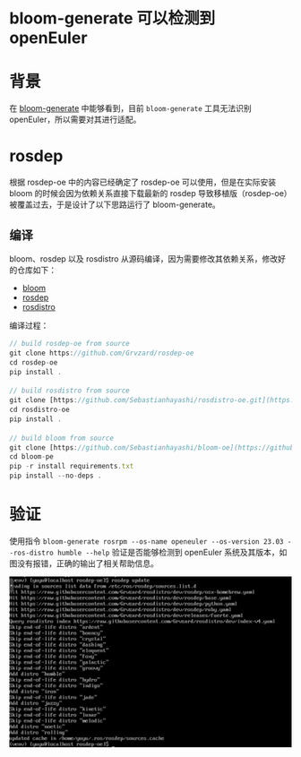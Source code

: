 # bloom-generate 可以检测到 openEuler

# 背景

在 [bloom-generate]() 中能够看到，目前 `bloom-generate` 工具无法识别 openEuler，所以需要对其进行适配。

# rosdep

根据 rosdep-oe 中的内容已经确定了 rosdep-oe 可以使用，但是在实际安装 bloom 的时候会因为依赖关系直接下载最新的 rosdep 导致移植版（rosdep-oe）被覆盖过去，于是设计了以下思路运行了 bloom-generate。

## 编译

bloom、rosdep 以及 rosdistro 从源码编译，因为需要修改其依赖关系，修改好的仓库如下：

- [bloom](https://github.com/Sebastianhayashi/bloom-oe)
- [rosdep](https://github.com/Grvzard/rosdep-oe)
- [rosdistro](https://github.com/Sebastianhayashi/rosdistro-oe.git)

编译过程：

```jsx
// build rosdep-oe from source
git clone https://github.com/Grvzard/rosdep-oe
cd rosdep-oe
pip install .

// build rosdistro from source
git clone [https://github.com/Sebastianhayashi/rosdistro-oe.git](https://github.com/Sebastianhayashi/rosdistro-oe.git)
cd rosdistro-oe
pip install .

// build bloom from source
git clone [https://github.com/Sebastianhayashi/bloom-oe](https://github.com/Sebastianhayashi/bloom-oe)
cd bloom-pe
pip -r install requirements.txt
pip install --no-deps .
```

# 验证

使用指令 `bloom-generate rosrpm --os-name openeuler --os-version 23.03 --ros-distro humble --help` 验证是否能够检测到 openEuler 系统及其版本，如图没有报错，正确的输出了相关帮助信息。

![6](./img/6.png)
